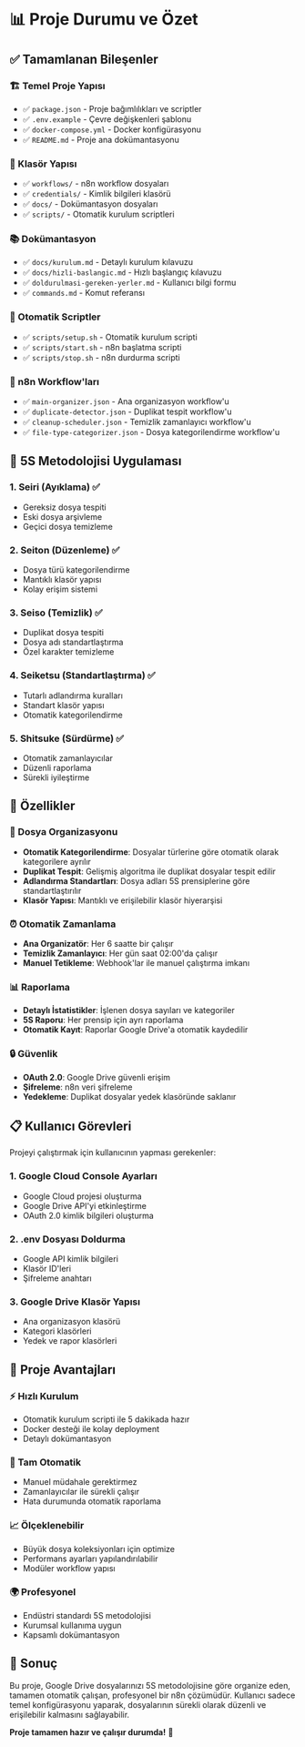 # 📊 Proje Durumu ve Özet

## ✅ Tamamlanan Bileşenler

### 🏗️ Temel Proje Yapısı
- ✅ `package.json` - Proje bağımlılıkları ve scriptler
- ✅ `.env.example` - Çevre değişkenleri şablonu
- ✅ `docker-compose.yml` - Docker konfigürasyonu
- ✅ `README.md` - Proje ana dokümantasyonu

### 📁 Klasör Yapısı
- ✅ `workflows/` - n8n workflow dosyaları
- ✅ `credentials/` - Kimlik bilgileri klasörü
- ✅ `docs/` - Dokümantasyon dosyaları
- ✅ `scripts/` - Otomatik kurulum scriptleri

### 📚 Dokümantasyon
- ✅ `docs/kurulum.md` - Detaylı kurulum kılavuzu
- ✅ `docs/hizli-baslangic.md` - Hızlı başlangıç kılavuzu
- ✅ `doldurulmasi-gereken-yerler.md` - Kullanıcı bilgi formu
- ✅ `commands.md` - Komut referansı

### 🔧 Otomatik Scriptler
- ✅ `scripts/setup.sh` - Otomatik kurulum scripti
- ✅ `scripts/start.sh` - n8n başlatma scripti
- ✅ `scripts/stop.sh` - n8n durdurma scripti

### 🔄 n8n Workflow'ları
- ✅ `main-organizer.json` - Ana organizasyon workflow'u
- ✅ `duplicate-detector.json` - Duplikat tespit workflow'u
- ✅ `cleanup-scheduler.json` - Temizlik zamanlayıcı workflow'u
- ✅ `file-type-categorizer.json` - Dosya kategorilendirme workflow'u

## 🎯 5S Metodolojisi Uygulaması

### 1. Seiri (Ayıklama) ✅
- Gereksiz dosya tespiti
- Eski dosya arşivleme
- Geçici dosya temizleme

### 2. Seiton (Düzenleme) ✅
- Dosya türü kategorilendirme
- Mantıklı klasör yapısı
- Kolay erişim sistemi

### 3. Seiso (Temizlik) ✅
- Duplikat dosya tespiti
- Dosya adı standartlaştırma
- Özel karakter temizleme

### 4. Seiketsu (Standartlaştırma) ✅
- Tutarlı adlandırma kuralları
- Standart klasör yapısı
- Otomatik kategorilendirme

### 5. Shitsuke (Sürdürme) ✅
- Otomatik zamanlayıcılar
- Düzenli raporlama
- Sürekli iyileştirme

## 🚀 Özellikler

### 📂 Dosya Organizasyonu
- **Otomatik Kategorilendirme**: Dosyalar türlerine göre otomatik olarak kategorilere ayrılır
- **Duplikat Tespit**: Gelişmiş algoritma ile duplikat dosyalar tespit edilir
- **Adlandırma Standartları**: Dosya adları 5S prensiplerine göre standartlaştırılır
- **Klasör Yapısı**: Mantıklı ve erişilebilir klasör hiyerarşisi

### ⏰ Otomatik Zamanlama
- **Ana Organizatör**: Her 6 saatte bir çalışır
- **Temizlik Zamanlayıcı**: Her gün saat 02:00'da çalışır
- **Manuel Tetikleme**: Webhook'lar ile manuel çalıştırma imkanı

### 📊 Raporlama
- **Detaylı İstatistikler**: İşlenen dosya sayıları ve kategoriler
- **5S Raporu**: Her prensip için ayrı raporlama
- **Otomatik Kayıt**: Raporlar Google Drive'a otomatik kaydedilir

### 🔒 Güvenlik
- **OAuth 2.0**: Google Drive güvenli erişim
- **Şifreleme**: n8n veri şifreleme
- **Yedekleme**: Duplikat dosyalar yedek klasöründe saklanır

## 📋 Kullanıcı Görevleri

Projeyi çalıştırmak için kullanıcının yapması gerekenler:

### 1. Google Cloud Console Ayarları
- Google Cloud projesi oluşturma
- Google Drive API'yi etkinleştirme
- OAuth 2.0 kimlik bilgileri oluşturma

### 2. .env Dosyası Doldurma
- Google API kimlik bilgileri
- Klasör ID'leri
- Şifreleme anahtarı

### 3. Google Drive Klasör Yapısı
- Ana organizasyon klasörü
- Kategori klasörleri
- Yedek ve rapor klasörleri

## 🎉 Proje Avantajları

### ⚡ Hızlı Kurulum
- Otomatik kurulum scripti ile 5 dakikada hazır
- Docker desteği ile kolay deployment
- Detaylı dokümantasyon

### 🔄 Tam Otomatik
- Manuel müdahale gerektirmez
- Zamanlayıcılar ile sürekli çalışır
- Hata durumunda otomatik raporlama

### 📈 Ölçeklenebilir
- Büyük dosya koleksiyonları için optimize
- Performans ayarları yapılandırılabilir
- Modüler workflow yapısı

### 🌍 Profesyonel
- Endüstri standardı 5S metodolojisi
- Kurumsal kullanıma uygun
- Kapsamlı dokümantasyon

## 🎯 Sonuç

Bu proje, Google Drive dosyalarınızı 5S metodolojisine göre organize eden, tamamen otomatik çalışan, profesyonel bir n8n çözümüdür. Kullanıcı sadece temel konfigürasyonu yaparak, dosyalarının sürekli olarak düzenli ve erişilebilir kalmasını sağlayabilir.

**Proje tamamen hazır ve çalışır durumda!** 🚀